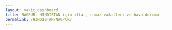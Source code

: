 ```yaml
---
layout: vakit_dashboard
title: NAGPUR, HINDISTAN için iftar, namaz vakitleri ve hava durumu - ilçe/eyalet seç
permalink: /HINDISTAN/NAGPUR/
---
```


<script type="text/javascript">
  var GLOBAL_COUNTRY = 'HINDISTAN';
  var GLOBAL_CITY = 'NAGPUR';
  var GLOBAL_STATE = '';
  var lat = 72;
  var lon = 21;
</script>
